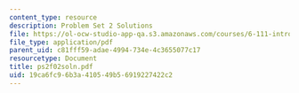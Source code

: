 ```yaml
---
content_type: resource
description: Problem Set 2 Solutions
file: https://ol-ocw-studio-app-qa.s3.amazonaws.com/courses/6-111-introductory-digital-systems-laboratory-fall-2002/19ca6fc96b3a410549b56919227422c2_ps2f02soln.pdf
file_type: application/pdf
parent_uid: c81fff59-adae-4994-734e-4c3655077c17
resourcetype: Document
title: ps2f02soln.pdf
uid: 19ca6fc9-6b3a-4105-49b5-6919227422c2
---
```

